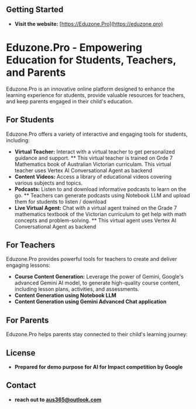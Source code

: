 ## Getting Started

* **Visit the website:** [https://Eduzone.Pro](https://eduzone.pro)
  
# Eduzone.Pro - Empowering Education for Students, Teachers, and Parents

Eduzone.Pro is an innovative online platform designed to enhance the learning experience for students, provide valuable resources for teachers, and keep parents engaged in their child's education.

## For Students

Eduzone.Pro offers a variety of interactive and engaging tools for students, including:

* **Virtual Teacher:** Interact with a virtual teacher to get personalized guidance and support.
** This virtual teacher is trained on Grde 7 Mathematics book of Australian Victorian curriculam. This virtual teacher uses Vertex AI Conversational Agent as backend
* **Content Videos:** Access a library of educational videos covering various subjects and topics.
* **Podcasts:** Listen to and download informative podcasts to learn on the go.
** Teachers can generate podcasts using Notebook LLM and upload them for students to listen / download
* **Live Virtual Agent:** Chat with a virtual agent trained on the Grade 7 mathematics textbook of the Victorian curriculum to get help with math concepts and problem-solving.
** This virtual agent uses Vertex AI Conversational Agent as backend

## For Teachers

Eduzone.Pro provides powerful tools for teachers to create and deliver engaging lessons:

* **Course Content Generation:** Leverage the power of Gemini, Google's advanced Gemini AI model, to generate high-quality course content, including lesson plans, activities, and assessments.
* **Content Generation using Notebook LLM**
* **Content Generation using Gemini Advanced Chat application**

## For Parents

Eduzone.Pro helps parents stay connected to their child's learning journey:



## License

* **Prepared for demo purpose for AI for Impact competition by Google**

## Contact

* **reach out to aus365@outlook.com**

